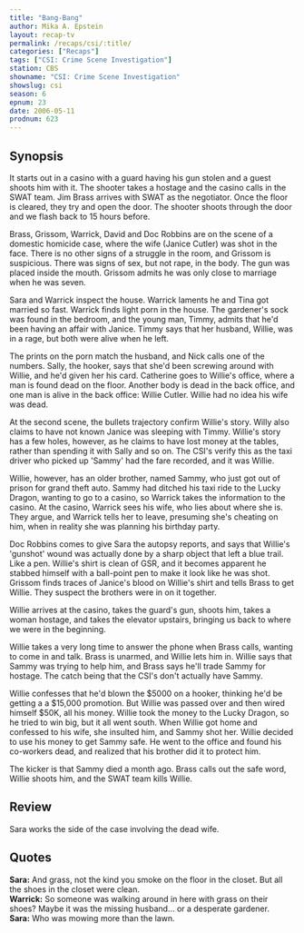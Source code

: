 ```yaml
---
title: "Bang-Bang"
author: Mika A. Epstein
layout: recap-tv
permalink: /recaps/csi/:title/
categories: ["Recaps"]
tags: ["CSI: Crime Scene Investigation"]
station: CBS
showname: "CSI: Crime Scene Investigation"
showslug: csi
season: 6
epnum: 23
date: 2006-05-11
prodnum: 623  
---
```


## Synopsis

It starts out in a casino with a guard having his gun stolen and a guest shoots him with it. The shooter takes a hostage and the casino calls in the SWAT team. Jim Brass arrives with SWAT as the negotiator. Once the floor is cleared, they try and open the door. The shooter shoots through the door and we flash back to 15 hours before.

Brass, Grissom, Warrick, David and Doc Robbins are on the scene of a domestic homicide case, where the wife (Janice Cutler) was shot in the face. There is no other signs of a struggle in the room, and Grissom is suspicious. There was signs of sex, but not rape, in the body. The gun was placed inside the mouth. Grissom admits he was only close to marriage when he was seven.

Sara and Warrick inspect the house. Warrick laments he and Tina got married so fast. Warrick finds light porn in the house. The gardener's sock was found in the bedroom, and the young man, Timmy, admits that he'd been having an affair with Janice. Timmy says that her husband, Willie, was in a rage, but both were alive when he left.

The prints on the porn match the husband, and Nick calls one of the numbers. Sally, the hooker, says that she'd been screwing around with Willie, and he'd given her his card. Catherine goes to Willie's office, where a man is found dead on the floor. Another body is dead in the back office, and one man is alive in the back office: Willie Cutler. Willie had no idea his wife was dead.

At the second scene, the bullets trajectory confirm Willie's story. Willy also claims to have not known Janice was sleeping with Timmy. Willie's story has a few holes, however, as he claims to have lost money at the tables, rather than spending it with Sally and so on. The CSI's verify this as the taxi driver who picked up 'Sammy' had the fare recorded, and it was Willie.

Willie, however, has an older brother, named Sammy, who just got out of prison for grand theft auto. Sammy had ditched his taxi ride to the Lucky Dragon, wanting to go to a casino, so Warrick takes the information to the casino. At the casino, Warrick sees his wife, who lies about where she is. They argue, and Warrick tells her to leave, presuming she's cheating on him, when in reality she was planning his birthday party.

Doc Robbins comes to give Sara the autopsy reports, and says that Willie's 'gunshot' wound was actually done by a sharp object that left a blue trail. Like a pen. Willie's shirt is clean of GSR, and it becomes apparent he stabbed himself with a ball-point pen to make it look like he was shot. Grissom finds traces of Janice's blood on Willie's shirt and tells Brass to get Willie. They suspect the brothers were in on it together.

Willie arrives at the casino, takes the guard's gun, shoots him, takes a woman hostage, and takes the elevator upstairs, bringing us back to where we were in the beginning.

Willie takes a very long time to answer the phone when Brass calls, wanting to come in and talk. Brass is unarmed, and Willie lets him in. Willie says that Sammy was trying to help him, and Brass says he'll trade Sammy for hostage. The catch being that the CSI's don't actually have Sammy.

Willie confesses that he'd blown the $5000 on a hooker, thinking he'd be getting a a $15,000 promotion. But Willie was passed over and then wired himself $50K, all his money. Willie took the money to the Lucky Dragon, so he tried to win big, but it all went south. When Willie got home and confessed to his wife, she insulted him, and Sammy shot her. Willie decided to use his money to get Sammy safe. He went to the office and found his co-workers dead, and realized that his brother did it to protect him.

The kicker is that Sammy died a month ago. Brass calls out the safe word, Willie shoots him, and the SWAT team kills Willie.

## Review

Sara works the side of the case involving the dead wife.

## Quotes

**Sara:** And grass, not the kind you smoke on the floor in the closet. But all the shoes in the closet were clean.  
**Warrick:** So someone was walking around in here with grass on their shoes? Maybe it was the missing husband... or a desperate gardener.  
**Sara:** Who was mowing more than the lawn.